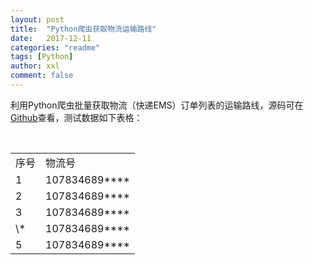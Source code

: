 ```yaml
---
layout: post
title:  "Python爬虫获取物流运输路线"
date:   2017-12-11
categories: "readme"
tags: [Python]
author: xxl
comment: false
---
```

利用Python爬虫批量获取物流（快递EMS）订单列表的运输路线，源码可在<a href="https://github.com/xxlllq/python_scrapy_express" target="_blank">Github</a>查看，测试数据如下表格：
<table align="center">
    <tr>
        <td>序号</td> 
        <td>物流号</td> 
   </tr>
    <tr>
        <td >1</td>    
        <td >107834689****</td> 
    </tr>
    <tr>
        <td >2</td>  
        <td >107834689****</td>  
    </tr>
    <tr>
        <td >3</td>  
        <td >107834689****</td>  
    </tr>
    <tr>
        <td >\*</td>  
        <td >107834689****</td>  
    </tr>
    <tr>
        <td >5</td>  
        <td >107834689****</td>  
    </tr>
</table>